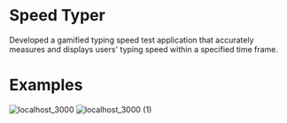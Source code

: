 <h1>Speed Typer</h1>
Developed a gamified typing speed test application that accurately measures and displays users' typing speed within a specified time frame.
<h1> Examples</h1>


![localhost_3000](https://user-images.githubusercontent.com/58156920/174916966-59649082-d561-4a3c-98e9-7bdfb855589d.png)
![localhost_3000 (1)](https://user-images.githubusercontent.com/58156920/174916973-180e3549-4515-46a6-b2c1-5565f7b24f1e.png)
